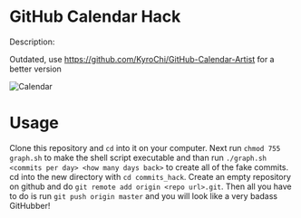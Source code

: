 # GitHub Calendar Hack

Description:

Outdated, use https://github.com/KyroChi/GitHub-Calendar-Artist for a better version

![Calendar](http://i.imgur.com/AFe3MWG.png)

# Usage

Clone this repository and `cd` into it on your computer. Next run `chmod 755 graph.sh` to make the shell script executable 
and than run `./graph.sh <commits per day> <how many days back>` to create all of the fake commits. cd into the new directory
with `cd commits_hack`. Create an empty repository on github and do `git remote add origin <repo url>.git`. Then all you 
have to do is run `git push origin master` and you will look like a very badass GitHubber!
